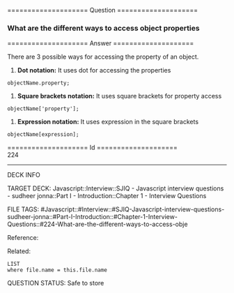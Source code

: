 ==================== Question ====================  

### What are the different ways to access object properties  

==================== Answer ====================  

There are 3 possible ways for accessing the property of an object.

1. **Dot notation:** It uses dot for accessing the properties

<!-- codeblock-start -->
<pre><code class="hljs language-javascript">objectName.<span class="hljs-property">property</span>;
</code></pre>
<!-- codeblock-end -->

1. **Square brackets notation:** It uses square brackets for property access

<!-- codeblock-start -->
<pre><code class="hljs language-javascript">objectName[<span class="hljs-string">'property'</span>];
</code></pre>
<!-- codeblock-end -->

1. **Expression notation:** It uses expression in the square brackets

<!-- codeblock-start -->
<pre><code class="hljs language-javascript">objectName[expression];
</code></pre>
<!-- codeblock-end -->

==================== Id ====================  
224

---

DECK INFO

TARGET DECK: Javascript::Interview::SJIQ - Javascript interview questions - sudheer jonna::Part I - Introduction::Chapter 1 - Interview Questions

FILE TAGS: #Javascript::#Interview::#SJIQ-Javascript-interview-questions-sudheer-jonna::#Part-I-Introduction::#Chapter-1-Interview-Questions::#224-What-are-the-different-ways-to-access-obje

Reference:

Related:

```dataview
LIST
where file.name = this.file.name
```

QUESTION STATUS: Safe to store
